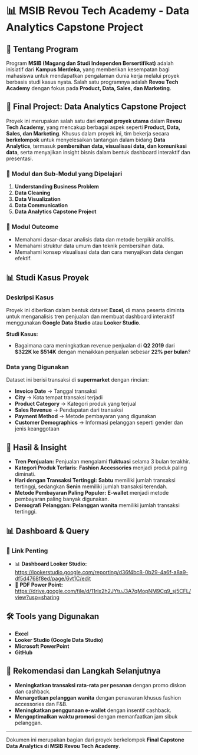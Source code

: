 # 📊 MSIB Revou Tech Academy - Data Analytics Capstone Project

## 🏢 Tentang Program  
Program **MSIB (Magang dan Studi Independen Bersertifikat)** adalah inisiatif dari **Kampus Merdeka**, yang memberikan kesempatan bagi mahasiswa untuk mendapatkan pengalaman dunia kerja melalui proyek berbasis studi kasus nyata. Salah satu programnya adalah **Revou Tech Academy** dengan fokus pada **Product, Data, Sales, dan Marketing**.

## 📌 Final Project: Data Analytics Capstone Project  
Proyek ini merupakan salah satu dari **empat proyek utama** dalam **Revou Tech Academy**, yang mencakup berbagai aspek seperti **Product, Data, Sales, dan Marketing**. Khusus dalam proyek ini, tim bekerja secara **berkelompok** untuk menyelesaikan tantangan dalam bidang **Data Analytics**, termasuk **pembersihan data, visualisasi data, dan komunikasi data**, serta menyajikan insight bisnis dalam bentuk dashboard interaktif dan presentasi.

### 📂 Modul dan Sub-Modul yang Dipelajari  
1. **Understanding Business Problem**  
2. **Data Cleaning**  
3. **Data Visualization**  
4. **Data Communication**  
5. **Data Analytics Capstone Project**  

### 🎯 Modul Outcome  
- Memahami dasar-dasar analisis data dan metode berpikir analitis.  
- Memahami struktur data umum dan teknik pembersihan data.  
- Memahami konsep visualisasi data dan cara menyajikan data dengan efektif.  

## 📊 Studi Kasus Proyek  
### **Deskripsi Kasus**  
Proyek ini diberikan dalam bentuk dataset **Excel**, di mana peserta diminta untuk menganalisis tren penjualan dan membuat dashboard interaktif menggunakan **Google Data Studio** atau **Looker Studio**.

**Studi Kasus:** 
- Bagaimana cara meningkatkan revenue penjualan di **Q2 2019** dari **$322K ke $514K** dengan menaikkan penjualan sebesar **22% per bulan**?

### **Data yang Digunakan**  
Dataset ini berisi transaksi di **supermarket** dengan rincian:
- **Invoice Date** → Tanggal transaksi 
- **City** → Kota tempat transaksi terjadi
- **Product Category** → Kategori produk yang terjual
- **Sales Revenue** → Pendapatan dari transaksi
- **Payment Method** → Metode pembayaran yang digunakan
- **Customer Demographics** → Informasi pelanggan seperti gender dan jenis keanggotaan

## 🔎 Hasil & Insight  
- **Tren Penjualan:** Penjualan mengalami **fluktuasi** selama 3 bulan terakhir.  
- **Kategori Produk Terlaris:** **Fashion Accessories** menjadi produk paling diminati.  
- **Hari dengan Transaksi Tertinggi:** **Sabtu** memiliki jumlah transaksi tertinggi, sedangkan **Senin** memiliki jumlah transaksi terendah.  
- **Metode Pembayaran Paling Populer:** **E-wallet** menjadi metode pembayaran paling banyak digunakan.  
- **Demografi Pelanggan:** **Pelanggan wanita** memiliki jumlah transaksi tertinggi.

## 📊 Dashboard & Query  
### 🔗 Link Penting  
- 📊 **Dashboard Looker Studio:** https://lookerstudio.google.com/reporting/d36f4bc8-0b29-4a6f-a8a9-df5d4768f8ed/page/6vt1C/edit
- 📄 **PDF Power Point:** https://drive.google.com/file/d/11rlx2h2JYtuJ3A7qMopNM9Cq9_sj5CFL/view?usp=sharing

## 🛠️ Tools yang Digunakan  
- **Excel**   
- **Looker Studio (Google Data Studio)**  
- **Microsoft PowerPoint**  
- **GitHub**  

## 🚀 Rekomendasi dan Langkah Selanjutnya  
- **Meningkatkan transaksi rata-rata per pesanan** dengan promo diskon dan cashback.  
- **Menargetkan pelanggan wanita** dengan penawaran khusus fashion accessories dan F&B.  
- **Meningkatkan penggunaan e-wallet** dengan insentif cashback.  
- **Mengoptimalkan waktu promosi** dengan memanfaatkan jam sibuk pelanggan.  

---  
Dokumen ini merupakan bagian dari proyek berkelompok **Final Capstone Data Analytics di MSIB Revou Tech Academy**.

